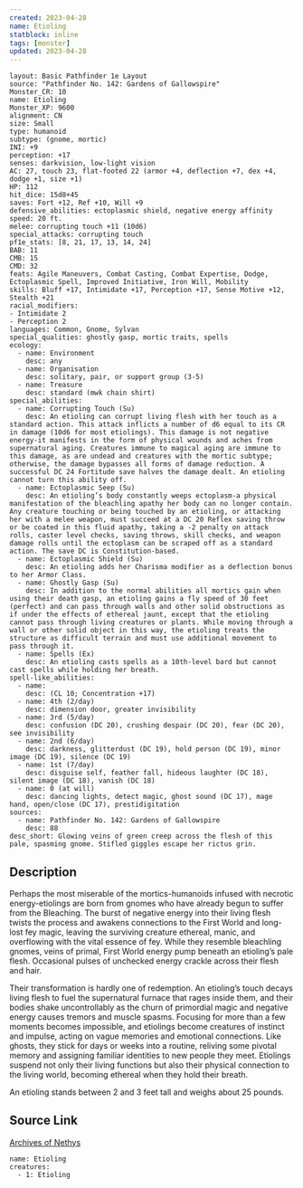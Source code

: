 ```yaml
---
created: 2023-04-28
name: Etioling
statblock: inline
tags: [monster]
updated: 2023-04-28
---
```

```statblock
layout: Basic Pathfinder 1e Layout
source: "Pathfinder No. 142: Gardens of Gallowspire"
Monster_CR: 10
name: Etioling
Monster_XP: 9600
alignment: CN
size: Small
type: humanoid
subtype: (gnome, mortic)
INI: +9
perception: +17
senses: darkvision, low-light vision
AC: 27, touch 23, flat-footed 22 (armor +4, deflection +7, dex +4, dodge +1, size +1)
HP: 112
hit_dice: 15d8+45
saves: Fort +12, Ref +10, Will +9
defensive_abilities: ectoplasmic shield, negative energy affinity
speed: 20 ft.
melee: corrupting touch +11 (10d6)
special_attacks: corrupting touch
pf1e_stats: [8, 21, 17, 13, 14, 24]
BAB: 11
CMB: 15
CMD: 32
feats: Agile Maneuvers, Combat Casting, Combat Expertise, Dodge, Ectoplasmic Spell, Improved Initiative, Iron Will, Mobility
skills: Bluff +17, Intimidate +17, Perception +17, Sense Motive +12, Stealth +21
racial_modifiers:
- Intimidate 2
- Perception 2
languages: Common, Gnome, Sylvan
special_qualities: ghostly gasp, mortic traits, spells
ecology:
  - name: Environment
    desc: any
  - name: Organisation
    desc: solitary, pair, or support group (3-5)
  - name: Treasure
    desc: standard (mwk chain shirt)
special_abilities:
  - name: Corrupting Touch (Su)
    desc: An etioling can corrupt living flesh with her touch as a standard action. This attack inflicts a number of d6 equal to its CR in damage (10d6 for most etiolings). This damage is not negative energy-it manifests in the form of physical wounds and aches from supernatural aging. Creatures immune to magical aging are immune to this damage, as are undead and creatures with the mortic subtype; otherwise, the damage bypasses all forms of damage reduction. A successful DC 24 Fortitude save halves the damage dealt. An etioling cannot turn this ability off.
  - name: Ectoplasmic Seep (Su)
    desc: An etioling’s body constantly weeps ectoplasm-a physical manifestation of the bleachling apathy her body can no longer contain. Any creature touching or being touched by an etioling, or attacking her with a melee weapon, must succeed at a DC 20 Reflex saving throw or be coated in this fluid apathy, taking a -2 penalty on attack rolls, caster level checks, saving throws, skill checks, and weapon damage rolls until the ectoplasm can be scraped off as a standard action. The save DC is Constitution-based.
  - name: Ectoplasmic Shield (Su)
    desc: An etioling adds her Charisma modifier as a deflection bonus to her Armor Class.
  - name: Ghostly Gasp (Su)
    desc: In addition to the normal abilities all mortics gain when using their death gasp, an etioling gains a fly speed of 30 feet (perfect) and can pass through walls and other solid obstructions as if under the effects of ethereal jaunt, except that the etioling cannot pass through living creatures or plants. While moving through a wall or other solid object in this way, the etioling treats the structure as difficult terrain and must use additional movement to pass through it.
  - name: Spells (Ex)
    desc: An etioling casts spells as a 10th-level bard but cannot cast spells while holding her breath.
spell-like_abilities:
  - name:
    desc: (CL 10; Concentration +17)
  - name: 4th (2/day)
    desc: dimension door, greater invisibility
  - name: 3rd (5/day)
    desc: confusion (DC 20), crushing despair (DC 20), fear (DC 20), see invisibility
  - name: 2nd (6/day)
    desc: darkness, glitterdust (DC 19), hold person (DC 19), minor image (DC 19), silence (DC 19)
  - name: 1st (7/day)
    desc: disguise self, feather fall, hideous laughter (DC 18), silent image (DC 18), vanish (DC 18)
  - name: 0 (at will)
    desc: dancing lights, detect magic, ghost sound (DC 17), mage hand, open/close (DC 17), prestidigitation
sources:
  - name: Pathfinder No. 142: Gardens of Gallowspire
    desc: 88
desc_short: Glowing veins of green creep across the flesh of this pale, spasming gnome. Stifled giggles escape her rictus grin.
```
## Description
Perhaps the most miserable of the mortics-humanoids infused with necrotic energy-etiolings are born from gnomes who have already begun to suffer from the Bleaching. The burst of negative energy into their living flesh twists the process and awakens connections to the First World and long-lost fey magic, leaving the surviving creature ethereal, manic, and overflowing with the vital essence of fey. While they resemble bleachling gnomes, veins of primal, First World energy pump beneath an etioling’s pale flesh. Occasional pulses of unchecked energy crackle across their flesh and hair.

 Their transformation is hardly one of redemption. An etioling’s touch decays living flesh to fuel the supernatural furnace that rages inside them, and their bodies shake uncontrollably as the churn of primordial magic and negative energy causes tremors and muscle spasms. Focusing for more than a few moments becomes impossible, and etiolings become creatures of instinct and impulse, acting on vague memories and emotional connections. Like ghosts, they stick for days or weeks into a routine, reliving some pivotal memory and assigning familiar identities to new people they meet. Etiolings suspend not only their living functions but also their physical connection to the living world, becoming ethereal when they hold their breath.

 An etioling stands between 2 and 3 feet tall and weighs about 25 pounds.
## Source Link
[Archives of Nethys](https://aonprd.com/MonsterDisplay.aspx?ItemName=Etioling)
```encounter-table
name: Etioling
creatures:
  - 1: Etioling
```
